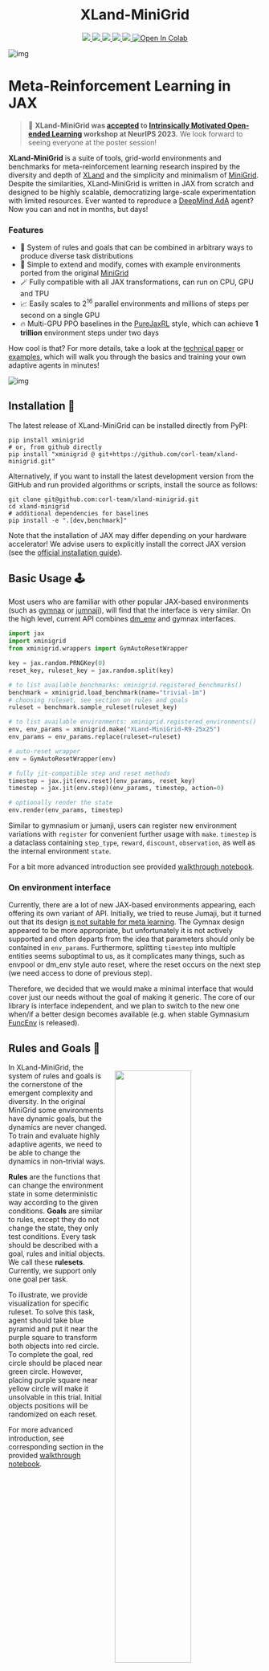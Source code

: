 <h1 align="center">XLand-MiniGrid</h1>

<p align="center">
    <a href="https://pypi.python.org/pypi/xminigrid">
        <img src="https://img.shields.io/pypi/pyversions/xminigrid.svg"/>
    </a>
    <a href="https://badge.fury.io/py/xminigrid">
        <img src="https://badge.fury.io/py/xminigrid.svg"/>
    </a>
    <a href="https://github.com/astral-sh/ruff">
        <img src="https://img.shields.io/endpoint?url=https://raw.githubusercontent.com/charliermarsh/ruff/main/assets/badge/v2.json"/>
    </a>
    <a href="https://arxiv.org/abs/2312.12044">
        <img src="https://img.shields.io/badge/arXiv-2210.07105-b31b1b.svg"/>
    </a>
    <a href="https://twitter.com/vladkurenkov/status/1731709425524543550">
        <img src="https://badgen.net/badge/icon/twitter?icon=twitter&label"/>
    </a>
    <a target="_blank" href="https://colab.research.google.com/github/corl-team/xland-minigrid/blob/main/examples/walkthrough.ipynb">
      <img src="https://colab.research.google.com/assets/colab-badge.svg" alt="Open In Colab"/>
    </a>
</p>

[//]: # (    <a href="https://badge.fury.io/py/xminigrid">)

[//]: # (        <img src="https://img.shields.io/pypi/dm/xminigrid?color=yellow&label=Downloads"/>)

[//]: # (    </a>)

[//]: # (    <a href="https://github.com/corl-team/xland-minigrid/main/LICENSE">)

[//]: # (        <img src="https://img.shields.io/badge/license-Apache_2.0-blue"/>)

[//]: # (    </a>)

![img](figures/readme-main-img.png)

# Meta-Reinforcement Learning in JAX

> 🥳 **XLand-MiniGrid was [accepted](https://openreview.net/forum?id=xALDC4aHGz) to [Intrinsically Motivated Open-ended Learning](https://imol-workshop.github.io) workshop at NeurIPS 2023.** We look forward to seeing everyone at the poster session! 

**XLand-MiniGrid** is a suite of tools, grid-world environments and benchmarks for meta-reinforcement learning research inspired by 
the diversity and depth of [XLand](https://deepmind.google/discover/blog/generally-capable-agents-emerge-from-open-ended-play/) 
and the simplicity and minimalism of [MiniGrid](https://github.com/Farama-Foundation/MiniGrid). Despite the similarities, 
XLand-MiniGrid is written in JAX from scratch and designed to be highly scalable, democratizing large-scale experimentation 
with limited resources. Ever wanted to reproduce a [DeepMind AdA](https://sites.google.com/view/adaptive-agent/) agent? Now you can and not in months, but days!


### Features

- 🔮 System of rules and goals that can be combined in arbitrary ways to produce
diverse task distributions
- 🔧 Simple to extend and modify, comes with example environments ported from the original
[MiniGrid](https://github.com/Farama-Foundation/MiniGrid)
- 🪄 Fully compatible with all JAX transformations, can run on CPU, GPU and TPU
- 📈 Easily scales to $2^{16}$ parallel environments and millions of steps per second on a single GPU
- 🔥 Multi-GPU PPO baselines in the [PureJaxRL](https://github.com/luchris429/purejaxrl) style, which can achieve **1 trillion** environment steps under two days 

How cool is that? For more details, take a look at the [technical paper](https://arxiv.org/abs/2312.12044) or
[examples](examples), which will walk you through the basics and training your own adaptive agents in minutes!

![img](figures/times_minigrid.jpg)

## Installation 🎁

The latest release of XLand-MiniGrid can be installed directly from PyPI:

```commandline
pip install xminigrid
# or, from github directly
pip install "xminigrid @ git+https://github.com/corl-team/xland-minigrid.git"
```

Alternatively, if you want to install the latest development version from the GitHub and run provided algorithms or scripts,
install the source as follows:
```commandline
git clone git@github.com:corl-team/xland-minigrid.git
cd xland-minigrid
# additional dependencies for baselines
pip install -e ".[dev,benchmark]"
```
Note that the installation of JAX may differ depending on your hardware accelerator! 
We advise users to explicitly install the correct JAX version (see the [official installation guide](https://github.com/google/jax#installation)).

## Basic Usage 🕹️

Most users who are familiar with other popular JAX-based environments 
(such as [gymnax](https://github.com/RobertTLange/gymnax) or [jumnaji](https://github.com/instadeepai/jumanji)), 
will find that the interface is very similar.
On the high level, current API combines [dm_env](https://github.com/google-deepmind/dm_env) and gymnax interfaces.

```python
import jax
import xminigrid
from xminigrid.wrappers import GymAutoResetWrapper

key = jax.random.PRNGKey(0)
reset_key, ruleset_key = jax.random.split(key)

# to list available benchmarks: xminigrid.registered_benchmarks()
benchmark = xminigrid.load_benchmark(name="trivial-1m")
# choosing ruleset, see section on rules and goals
ruleset = benchmark.sample_ruleset(ruleset_key)

# to list available environments: xminigrid.registered_environments()
env, env_params = xminigrid.make("XLand-MiniGrid-R9-25x25")
env_params = env_params.replace(ruleset=ruleset)

# auto-reset wrapper
env = GymAutoResetWrapper(env)

# fully jit-compatible step and reset methods
timestep = jax.jit(env.reset)(env_params, reset_key)
timestep = jax.jit(env.step)(env_params, timestep, action=0)

# optionally render the state
env.render(env_params, timestep)
```
Similar to gymnasium or jumanji, users can register new environment 
variations with `register` for convenient further usage with `make`. 
`timestep` is a dataclass containing `step_type`, `reward`, `discount`, `observation`, as well as the internal environment `state`.

For a bit more advanced introduction see provided [walkthrough notebook](examples/walkthrough.ipynb).

### On environment interface

Currently, there are a lot of new JAX-based environments appearing, each offering its own variant of API. Initially, we tried to reuse Jumaji, but it turned out 
that its design [is not suitable for meta learning](https://github.com/instadeepai/jumanji/issues/212). The Gymnax design appeared to be more appropriate, but unfortunately it is not actively supported and
often departs from the idea that parameters should only be contained in `env_params`. Furthermore, splitting 
`timestep` into multiple entities seems suboptimal to us, as it complicates many things, such as envpool or dm_env 
style auto reset, where the reset occurs on the next step (we need access to done of previous step).

Therefore, we decided that we would make a minimal interface that would cover just our needs without the 
goal of making it generic. The core of our library is interface independent, and we plan 
to switch to the new one when/if a better design becomes available
(e.g. when stable Gymnasium [FuncEnv](https://gymnasium.farama.org/main/api/functional/) is released).

## Rules and Goals 🔮

<img src="figures/ruleset-example.jpg" align="right" width="55%" style="margin:15px;">

In XLand-MiniGrid, the system of rules and goals is the cornerstone of the 
emergent complexity and diversity. In the original MiniGrid 
some environments have dynamic goals, but the dynamics are never changed. 
To train and evaluate highly adaptive agents, we need to be able to change 
the dynamics in non-trivial ways. 

**Rules** are the functions that can change the environment state in some deterministic 
way according to the given conditions. **Goals** are similar to rules, except they do 
not change the state, they only test conditions. Every task should be described with a goal, rules and initial objects. We call these **rulesets**. 
Currently, we support only one goal per task. 

To illustrate, we provide visualization for specific ruleset. To solve this task, agent should take blue pyramid and put it near the purple square to transform both 
objects into red circle. To complete the goal, red circle should be placed near
green circle. However, placing purple square near yellow circle will make it unsolvable in this trial. Initial objects positions will be randomized on each reset. 

For more advanced introduction, see corresponding section in the provided [walkthrough notebook](examples/walkthrough.ipynb).
<br clear="right"/>

## Benchmarks 🎲 

While composing rules and goals by hand is flexible, it can quickly become cumbersome. 
Besides, it's hard to express efficiently in a JAX-compatible way due to the high number of heterogeneous computations 

To avoid significant overhead during training and facilitate reliable comparisons between agents, 
we pre-sampled several benchmarks with up to **three million unique tasks**, following the procedure used to train DeepMind 
AdA agent from the original XLand. Each task is represented with a tree, where root is a goal and all nodes are production rules, which should be triggered in a sequence to solve the task:

![task-tree](figures/task_tree_demo.jpg)

[//]: # (<img src="figures/task_tree_demo.jpg" width="100%">)

These benchmarks differ in the generation configs, producing distributions with
varying levels of diversity and average difficulty of the tasks. They can be used for different purposes, for example
the `trivial-1m` benchmark can be used to debug your agents, allowing very quick iterations. However, we would caution 
against treating benchmarks as a progression from simple to complex. They are just different 🤷.

Pre-sampled benchmarks are hosted on [HuggingFace](https://huggingface.co/datasets/Howuhh/xland_minigrid/tree/main) and will be downloaded and cached on the first use:

```python
import jax.random
import xminigrid
from xminigrid.benchmarks import Benchmark

# downloading to path specified by XLAND_MINIGRID_DATA,
# ~/.xland_minigrid by default
benchmark: Benchmark = xminigrid.load_benchmark(name="trivial-1m")
# reusing cached on the second use
benchmark: Benchmark = xminigrid.load_benchmark(name="trivial-1m")

# users can sample or get specific rulesets
benchmark.sample_ruleset(jax.random.PRNGKey(0))
benchmark.get_ruleset(ruleset_id=benchmark.num_rulesets() - 1)

# or split them for train & test
train, test = benchmark.shuffle(key=jax.random.PRNGKey(0)).split(prop=0.8)
```

We also provide the [script](scripts/ruleset_generator.py) used to generate these benchmarks. Users can use it for their own purposes:
```commandline
python scripts/ruleset_generator.py --help
```

In depth description of all available benchmarks is provided [in the technical paper](https://arxiv.org/abs/2312.12044) (Section 3).

## Environments 🌍

We provide environments from two domains. `XLand` is our main focus for meta-learning. For this domain we provide single
environment and numerous registered variants with different grid layouts and sizes. All of them can be combined
with arbitrary rulesets. 

To demonstrate the generality of our library we also port majority of 
non-language based tasks from original `MiniGrid`. Similarly, some environments come with multiple registered variants. 
However, we have no current plans to actively develop and support them (but that may change).

| Name | Domain  | Visualization                                            | Goal                                                                         |
|------|---------|----------------------------------------------------------|------------------------------------------------------------------------------|
|   `XLand-MiniGrid` | XLand   | <img src="figures/xland.png" width="90px">               | specified by the provided ruleset                                            |
|   `MiniGrid-Empty`   | MiniGrid | <img src="figures/empty.png" width="90px">               | go to the green goal                                                         |
|   `MiniGrid-EmptyRandom`   | MiniGrid | <img src="figures/empty_random.png" width="90px">        | go the green goal from different starting positions                          |
|   `MiniGrid-FourRooms`   | MiniGrid | <img src="figures/fourrooms.png" width="90px">           | go the green goal, but goal and starting positions are randomized            |
|   `MiniGrid-LockedRoom`   | MiniGrid | <img src="figures/lockedroom.png" width="90px">          | find the key to unlock the door, go to the green goal                        |
|   `MiniGrid-Memory`   | MiniGrid | <img src="figures/memory.png" width="90px">              | remember the initial object and choose it at the end of the corridor         |
|   `MiniGrid-Playground`   | MiniGrid | <img src="figures/playground.png" width="90px">          | goal is not specified                                                        |
|   `MiniGrid-Unlock`   | MiniGrid | <img src="figures/unlock.png" width="90px">              | unlock the door with the key                                                 |
|   `MiniGrid-UnlockPickUp`   | MiniGrid | <img src="figures/unlockpickup.png" width="90px">        | unlock the door and pick up the object in another room                       |
|   `MiniGrid-BlockedUnlockPickUp`   | MiniGrid | <img src="figures/blockedunlockpickup.png" width="90px"> | unlock the door blocked by the object and pick up the object in another room |
|   `MiniGrid-DoorKey`   | MiniGrid | <img src="figures/doorkey.png" width="90px">             | unlock the door and go to the green goal                                     |

Users can get all registered environments with `xminigrid.registered_environments()`. We also provide manual control to easily explore the environments:
```commandline
python -m xminigrid.manual_control --env-id="MiniGrid-Empty-8x8"
```

## Baselines 🚀

In addition to the environments, we provide high-quality *almost* single-file 
implementations of recurrent PPO baselines in the style of [PureJaxRL](https://github.com/luchris429/purejaxrl). With the help of magical `jax.pmap` transformation 
they can scale to multiple accelerators, achieving impressive FPS of millions during training. 

Agents can be trained from the terminal and default arguments can be overwritten from the command line or from the yaml config:
```commandline
# for meta learning
python training/train_meta_task.py \
    --config-path='some-path/config.yaml' \
    --env_id='XLand-MiniGrid-R1-9x9'

# for minigrid envs
python training/train_singe_task.py \
    --config-path='some-path/config.yaml' \ 
    --env_id='XLand-MiniGrid-R1-9x9'
```
For the source code and hyperparameters available see [/training](training) or run `python training/train_meta_task.py --help`. 
Furthermore, we provide standalone implementations that can be trained in Colab:
[xland](examples/train_meta_standalone.ipynb),
[minigrid](examples/train_single_standalone.ipynb). 

**P.S.** Do not expect that provided baselines will solve the hardest environments or benchmarks 
available. How much fun would that be 🤔? However, we hope that they will 
help to get started quickly!

## Contributing 🔨

We welcome anyone interested in helping out! Please take a look at our [contribution guide](CONTRIBUTING.md) 
for further instructions and open an issue if something is not clear.

## See Also 🔎

A lot of other work is going in a similar direction, transforming RL through JAX. Many of them have inspired us, 
and we encourage users to check them out as well.

- [Brax](https://github.com/google/brax) - fully differentiable physics engine used for research and development of robotics.
- [Gymnax](https://github.com/RobertTLange/gymnax) - implements classic environments including classic control, bsuite, MinAtar and simplistic meta learning tasks.
- [Jumanji](https://github.com/instadeepai/jumanji) - a diverse set of environments ranging from simple games to NP-hard combinatorial problems.
- [Pgx](https://github.com/sotetsuk/pgx) - JAX implementations of classic board games, such as Chess, Go and Shogi.
- [JaxMARL](https://github.com/flairox/jaxmarl) - multi-agent RL in JAX with wide range of commonly used environments.

Let's build together!

## Citation 🙏

```bibtex
@inproceedings{
    nikulin2023xlandminigrid,
    title={{XL}and-MiniGrid: Scalable Meta-Reinforcement Learning Environments in {JAX}},
    author={Alexander Nikulin and Vladislav Kurenkov and Ilya Zisman and Viacheslav Sinii and Artem Agarkov and Sergey Kolesnikov},
    booktitle={Intrinsically-Motivated and Open-Ended Learning Workshop, NeurIPS2023},
    year={2023},
    url={https://openreview.net/forum?id=xALDC4aHGz}
}
```
